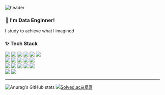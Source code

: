 
![header](https://capsule-render.vercel.app/api?type=Rounded&color=000000&height=170&section=header&text=Min%20History!%20🤗&fontAlignY=50&descSize=20&fontColor=ffffff&descAlignY=58&animation=fadeIn)

### 🌱 I'm Data Enginner! 
I study to achieve what I imagined

### ✨ Tech Stack


<img src="https://img.shields.io/badge/Python-3766AB?style=for-the-badge&logo=Python&logoColor=white"/></a>
<img src="https://img.shields.io/badge/R-276DC3?style=for-the-badge&logo=R&logoColor&logoColor=white"/></a>
<img src="https://img.shields.io/badge/Amazon_AWS-232F3E?style=for-the-badge&logo=amazonaws&logoColor=white"/>
<img src="https://img.shields.io/badge/Linux-FCC624?style=for-the-badge&logo=Linux&logoColor=black"></a>
<img src="https://img.shields.io/badge/Spark-FFFFFF?style=for-the-badge&logo=apachespark&logoColor=#E35A16"/>
<img src=" https://img.shields.io/badge/Databricks-FF3621?style=for-the-badge&logo=Databricks&logoColor=white"/><br>
<img src="https://img.shields.io/badge/Kafka-231F20?style=for-the-badge&logo=apachekafka&logoColor=white"/></a>
<img src="https://img.shields.io/badge/Oracle%20SQL-F80000?style=for-the-badge&logo=Oracle&logoColor=white"/>
<img src="https://img.shields.io/badge/MySQL-4479A1?style=for-the-badge&logo=MySQL&logoColor=white"/></a>
<img src="https://img.shields.io/badge/Databricks-ECD53F?style=for-the-badge&logo=Databricks&logoColor=white"/>
<img src="https://img.shields.io/badge/SnowFlake-29B5E8?style=for-the-badge&logo=Databricks&logoColor=white"/><br>
<img src="https://img.shields.io/badge/terraform-623CE4?style=for-the-badge&logo=terraform&logoColor=white"/>
<img src="https://img.shields.io/badge/docker-2496ED?style=for-the-badge&logo=Docker&logoColor=white"/></a>
<img src="https://img.shields.io/badge/streamlit-FF4B4B?style=for-the-badge&logo=streamlit&logoColor=white"/></a>
<img src="https://img.shields.io/badge/Airflow-017CEE?style=for-the-badge&logo=Apache%20Airflow&logoColor=white"/></a>
<img src="https://img.shields.io/badge/Visual Studio Code-5C2D91?style=for-the-badge&logo=Visual Studio Code&logoColor&logoColor=white"/></a><br>
<img src="https://img.shields.io/badge/GitHub-181717?style=for-the-badge&logo=GitHub&logoColor=white"/></a>
<img src="https://img.shields.io/badge/Bitbucket-0052CC?style=for-the-badge&logo=Bitbucket&logoColor=white"/></a>	
<hr>

![Anurag's GitHub stats](https://github-readme-stats.vercel.app/api?username=jenny5587&show_icons=true&theme=swift)
[![Solved.ac프로필](http://mazassumnida.wtf/api/v2/generate_badge?boj=jenny5587)](https://solved.ac/jenny5587)
